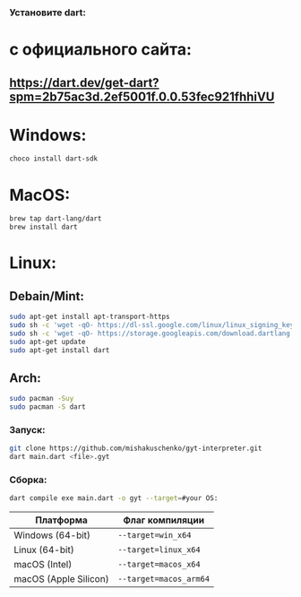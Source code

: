 ### Установите dart:

# с официального сайта:
## https://dart.dev/get-dart?spm=2b75ac3d.2ef5001f.0.0.53fec921fhhiVU

# Windows:
```bash
choco install dart-sdk
```
# MacOS:
```bash
brew tap dart-lang/dart
brew install dart
```
# Linux:
## Debain/Mint:
```bash
sudo apt-get install apt-transport-https
sudo sh -c 'wget -qO- https://dl-ssl.google.com/linux/linux_signing_key.pub | apt-key add -'
sudo sh -c 'wget -qO- https://storage.googleapis.com/download.dartlang.org/linux/debian/dart_stable.list > /etc/apt/sources.list.d/dart_stable.list'
sudo apt-get update
sudo apt-get install dart
```
## Arch:
```bash
sudo pacman -Suy
sudo pacman -S dart
```

### Запуск:
```bash 
git clone https://github.com/mishakuschenko/gyt-interpreter.git 
dart main.dart <file>.gyt 
```

### Сборка:
```bash
dart compile exe main.dart -o gyt --target=#your OS:
```
| Платформа               | Флаг компиляции        |
|-------------------------|------------------------|
| Windows (64-bit)        | `--target=win_x64`     |
| Linux (64-bit)          | `--target=linux_x64`   |
| macOS (Intel)           | `--target=macos_x64`   |
| macOS (Apple Silicon)   | `--target=macos_arm64` |
